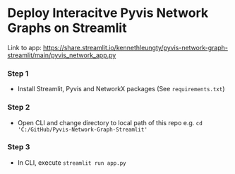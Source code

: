 # Deploy Interacitve Pyvis Network Graphs on Streamlit

Link to app: https://share.streamlit.io/kennethleungty/pyvis-network-graph-streamlit/main/pyvis_network_app.py

### Step 1
- Install Streamlit, Pyvis and NetworkX packages (See `requirements.txt`)

### Step 2
- Open CLI and change directory to local path of this repo e.g. `cd 'C:/GitHub/Pyvis-Network-Graph-Streamlit'`

### Step 3
- In CLI, execute `streamlit run app.py`


